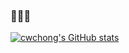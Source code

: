 ### 👋👋👋

[![cwchong's GitHub stats](https://github-readme-stats.vercel.app/api?username=cwchong)](https://github.com/anuraghazra/github-readme-stats)
<!--
**cwchong/cwchong** is a ✨ _special_ ✨ repository because its `README.md` (this file) appears on your GitHub profile.

Here are some ideas to get you started:

- 🔭 I’m currently working on ...
- 🌱 I’m currently learning ...
- 👯 I’m looking to collaborate on ...
- 🤔 I’m looking for help with ...
- 💬 Ask me about ...
- 📫 How to reach me: ...
- 😄 Pronouns: ...
- ⚡ Fun fact: ...
-->

